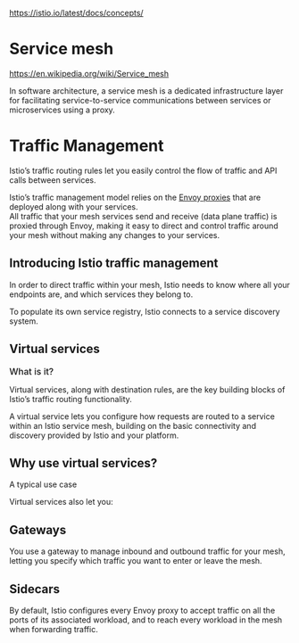 
https://istio.io/latest/docs/concepts/

# Service mesh

https://en.wikipedia.org/wiki/Service_mesh

In software architecture, a service mesh is a dedicated infrastructure layer for facilitating service-to-service communications between services or microservices using a proxy.

# Traffic Management

Istio’s traffic routing rules let you easily control the flow of traffic and API calls between services.

Istio’s traffic management model relies on the <u>Envoy proxies</u> that are deployed along with your services.  
All traffic that your mesh services send and receive (data plane traffic) is proxied through Envoy, making it easy to direct and control traffic around your mesh without making any changes to your services.

## Introducing Istio traffic management

In order to direct traffic within your mesh, Istio needs to know where all your endpoints are, and which services they belong to. 

To populate its own service registry, Istio connects to a service discovery system. 

## Virtual services

<span style='font-size: 16px;font-weight: 500'>What is it?</span>  

Virtual services, along with destination rules, are the key building blocks of Istio’s traffic routing functionality.  

A virtual service lets you configure how requests are routed to a service within an Istio service mesh,   building on the basic connectivity and discovery provided by Istio and your platform.

## Why use virtual services?

A typical use case

Virtual services also let you:

## Gateways

You use a gateway to manage inbound and outbound traffic for your mesh, letting you specify which traffic you want to enter or leave the mesh.

## Sidecars

By default, Istio configures every Envoy proxy to accept traffic on all the ports of its associated workload, and to reach every workload in the mesh when forwarding traffic. 
